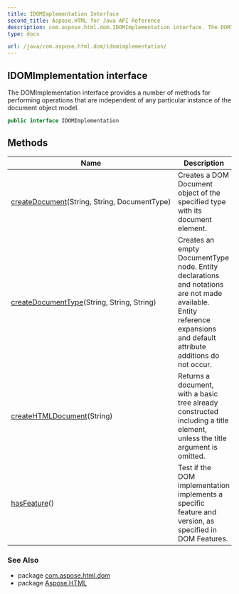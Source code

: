 ```yaml
---
title: IDOMImplementation Interface
second_title: Aspose.HTML for Java API Reference
description: com.aspose.html.dom.IDOMImplementation interface. The DOMImplementation interface provides a number of methods for performing operations that are independent of any particular instance of the document object model
type: docs

url: /java/com.aspose.html.dom/idomimplementation/
---
```

## IDOMImplementation interface

The DOMImplementation interface provides a number of methods for performing operations that are independent of any particular instance of the document object model.

```java
public interface IDOMImplementation
```

## Methods

| Name | Description |
| --- | --- |
| [createDocument](../../com.aspose.html.dom/idomimplementation/createdocument/)(String, String, DocumentType) | Creates a DOM Document object of the specified type with its document element. |
| [createDocumentType](../../com.aspose.html.dom/idomimplementation/createdocumenttype/)(String, String, String) | Creates an empty DocumentType node. Entity declarations and notations are not made available. Entity reference expansions and default attribute additions do not occur. |
| [createHTMLDocument](../../com.aspose.html.dom/idomimplementation/createhtmldocument/)(String) | Returns a document, with a basic tree already constructed including a title element, unless the title argument is omitted. |
| [hasFeature](../../com.aspose.html.dom/idomimplementation/hasfeature/)() | Test if the DOM implementation implements a specific feature and version, as specified in DOM Features. |

### See Also

* package [com.aspose.html.dom](../../com.aspose.html.dom/)
* package [Aspose.HTML](../../)
